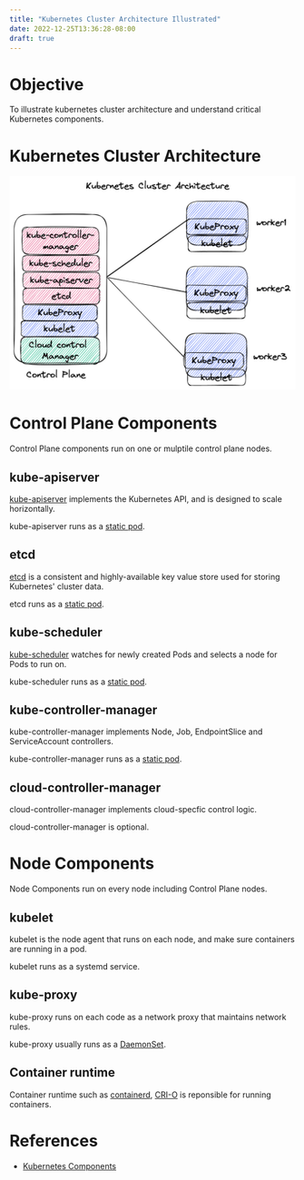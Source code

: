 ```yaml
---
title: "Kubernetes Cluster Architecture Illustrated"
date: 2022-12-25T13:36:28-08:00
draft: true
---
```


# Objective

To illustrate kubernetes cluster architecture and understand critical Kubernetes components.

# Kubernetes Cluster Architecture

![Kubernetes Cluster Architecture](/images/kubernetes-cluster-architecture.png)

# Control Plane Components 

Control Plane components run on one or mulptile control plane nodes.

## kube-apiserver

[kube-apiserver](https://github.com/kubernetes/apiserver) implements the Kubernetes API, and is designed to scale horizontally.

kube-apiserver runs as a [static pod](https://kubernetes.io/docs/tasks/configure-pod-container/static-pod/).

## etcd 

[etcd](https://etcd.io/docs/) is a consistent and highly-available key value store used for storing Kubernetes' cluster data.

etcd runs as a [static pod](https://kubernetes.io/docs/tasks/configure-pod-container/static-pod/).

## kube-scheduler

[kube-scheduler](https://github.com/kubernetes/kube-scheduler) watches for newly created Pods and selects a node for Pods to run on.

kube-scheduler runs as a [static pod](https://kubernetes.io/docs/tasks/configure-pod-container/static-pod/).

## kube-controller-manager

kube-controller-manager implements Node, Job, EndpointSlice and ServiceAccount controllers. 

kube-controller-manager runs as a [static pod](https://kubernetes.io/docs/tasks/configure-pod-container/static-pod/).

## cloud-controller-manager

cloud-controller-manager implements cloud-specfic control logic.

cloud-controller-manager is optional.

# Node Components

Node Components run on every node including Control Plane nodes.

## kubelet

kubelet is the node agent that runs on each node, and make sure containers are running in a pod.

kubelet runs as a systemd service.

## kube-proxy

kube-proxy runs on each code as a network proxy that maintains network rules.

kube-proxy usually runs as a [DaemonSet](https://kubernetes.io/docs/concepts/workloads/controllers/daemonset/).

## Container runtime

Container runtime such as [containerd](https://github.com/containerd/containerd), [CRI-O](https://github.com/cri-o/cri-o) is reponsible for running containers.

# References

* [Kubernetes Components](https://kubernetes.io/docs/concepts/overview/components/)
